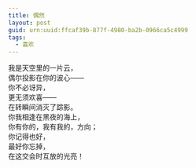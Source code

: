 ```yaml
---
title: 偶然
layout: post
guid: urn:uuid:ffcaf39b-877f-4980-ba2b-0966ca5c4999
tags:
  - 喜欢
---
```


我是天空里的一片云，<br />
偶尔投影在你的波心——<br />
你不必讶异，<br />
更无须欢喜——<br />
在转瞬间消灭了踪影。<br />
你我相逢在黑夜的海上，<br />
你有你的，我有我的，方向；<br />
你记得也好，<br />
最好你忘掉，<br />
在这交会时互放的光亮！
